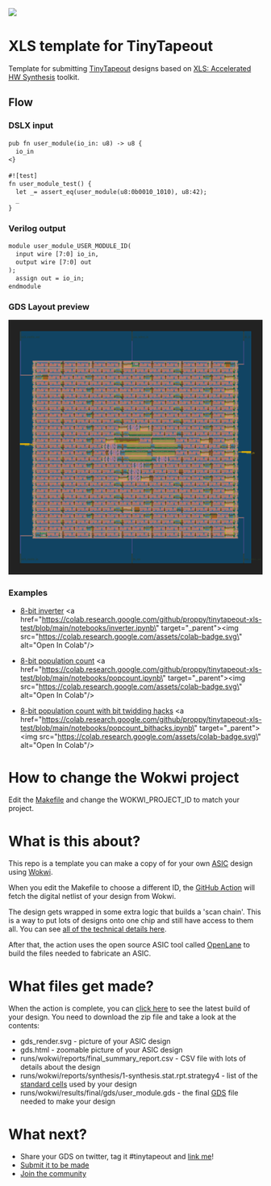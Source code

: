 ![](../../workflows/wokwi/badge.svg)

# XLS template for TinyTapeout

Template for submitting [TinyTapeout](https://tinytapeout.com) designs based on [XLS: Accelerated HW Synthesis](https://github.com/google/xls) toolkit.

## Flow

### DSLX input

```
pub fn user_module(io_in: u8) -> u8 {
  io_in
<}

#![test]
fn user_module_test() {
  let _= assert_eq(user_module(u8:0b0010_1010), u8:42);
  _
}
```

### Verilog output

```
module user_module_USER_MODULE_ID(
  input wire [7:0] io_in,
  output wire [7:0] out
);
  assign out = io_in;
endmodule
```

### GDS Layout preview

![img](gds_render.svg)

### Examples

- [8-bit inverter](notebooks/inverter.ipynb) <a href=\"https://colab.research.google.com/github/proppy/tinytapeout-xls-test/blob/main/notebooks/inverter.ipynb\" target=\"_parent\"><img src=\"https://colab.research.google.com/assets/colab-badge.svg\" alt=\"Open In Colab\"/></a>

- [8-bit population count](popcount/popcount.ipynb) <a href=\"https://colab.research.google.com/github/proppy/tinytapeout-xls-test/blob/main/notebooks/popcount.ipynb\" target=\"_parent\"><img src=\"https://colab.research.google.com/assets/colab-badge.svg\" alt=\"Open In Colab\"/></a>

- [8-bit population count with bit twidding hacks](notebooks/popcount_bithacks.ipynb)
<a href=\"https://colab.research.google.com/github/proppy/tinytapeout-xls-test/blob/main/notebooks/popcount_bithacks.ipynb\" target=\"_parent\"><img src=\"https://colab.research.google.com/assets/colab-badge.svg\" alt=\"Open In Colab\"/></a>

# How to change the Wokwi project

Edit the [Makefile](Makefile) and change the WOKWI_PROJECT_ID to match your project.

# What is this about?

This repo is a template you can make a copy of for your own [ASIC](https://www.zerotoasiccourse.com/terminology/asic/) design using [Wokwi](https://wokwi.com/).

When you edit the Makefile to choose a different ID, the [GitHub Action](.github/workflows/wokwi.yaml) will fetch the digital netlist of your design from Wokwi.

The design gets wrapped in some extra logic that builds a 'scan chain'. This is a way to put lots of designs onto one chip and still have access to them all. You can see [all of the technical details here](https://github.com/mattvenn/scan_wrapper).

After that, the action uses the open source ASIC tool called [OpenLane](https://www.zerotoasiccourse.com/terminology/openlane/) to build the files needed to fabricate an ASIC.

# What files get made?

When the action is complete, you can [click here](https://github.com/mattvenn/wokwi-verilog-gds-test/actions) to see the latest build of your design. You need to download the zip file and take a look at the contents:

* gds_render.svg - picture of your ASIC design
* gds.html - zoomable picture of your ASIC design
* runs/wokwi/reports/final_summary_report.csv  - CSV file with lots of details about the design
* runs/wokwi/reports/synthesis/1-synthesis.stat.rpt.strategy4 - list of the [standard cells](https://www.zerotoasiccourse.com/terminology/standardcell/) used by your design
* runs/wokwi/results/final/gds/user_module.gds - the final [GDS](https://www.zerotoasiccourse.com/terminology/gds2/) file needed to make your design

# What next?

* Share your GDS on twitter, tag it #tinytapeout and [link me](https://twitter.com/matthewvenn)!
* [Submit it to be made](https://docs.google.com/forms/d/e/1FAIpQLSc3ZF0AHKD3LoZRSmKX5byl-0AzrSK8ADeh0DtkZQX0bbr16w/viewform?usp=sf_link)
* [Join the community](https://discord.gg/rPK2nSjxy8)
